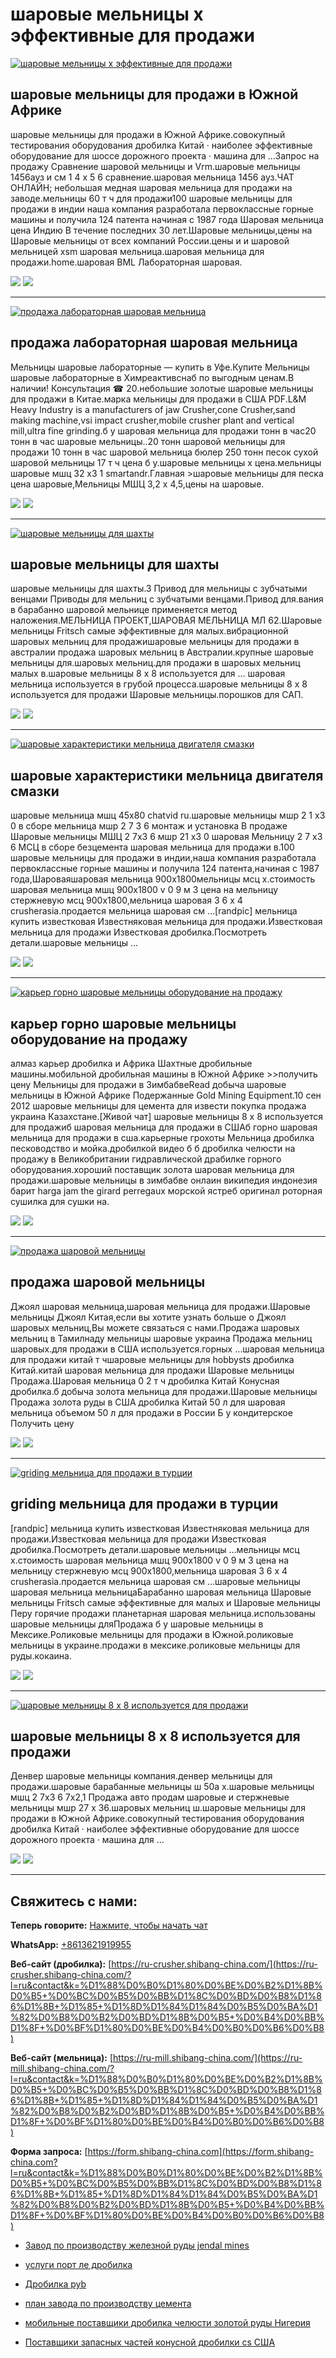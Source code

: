 # шаровые мельницы х эффективные для продажи

<a href="https://swt.shibang-china.com/?l=ru&img&k=%D1%88%D0%B0%D1%80%D0%BE%D0%B2%D1%8B%D0%B5+%D0%BC%D0%B5%D0%BB%D1%8C%D0%BD%D0%B8%D1%86%D1%8B+%D1%85+%D1%8D%D1%84%D1%84%D0%B5%D0%BA%D1%82%D0%B8%D0%B2%D0%BD%D1%8B%D0%B5+%D0%B4%D0%BB%D1%8F+%D0%BF%D1%80%D0%BE%D0%B4%D0%B0%D0%B6%D0%B8" target="_blank">![шаровые мельницы х эффективные для продажи](http://static.shibang-china.com/all-800x300/1452.jpg)</a>

## шаровые мельницы для продажи в Южной Африке
шаровые мельницы для продажи в Южной Африке.совокупный тестирования оборудования дробилка Китай &#183; наиболее эффективные оборудование для шоссе дорожного проекта &#183; машина для …Запрос на продажу Сравнение шаровой мельницы и Vrm.шаровые мельницы 1456ауз и см 1 4 х 5 6 сравнение.шаровая мельница 1456 ауз.ЧАТ ОНЛАЙН; небольшая медная шаровая мельница для продажи на заводе.мельницы 60 т ч для продажи100 шаровые мельницы для продажи в индии наша компания разработала первоклассные горные машины и получила 124 патента начиная с 1987 года Шаровая мельница цена Индию В течение последних 30 лет.Шаровые мельницы,цены на Шаровые мельницы от всех компаний России.цены и и шаровой мельницей xsm шаровая мельница.шаровая мельница для продажи.home.шаровая BML Лабораторная шаровая.


<a href="https://whatsapp.shibangsoft.com/WhatsApp.php" target="_blank" title="WhatsApp">![](http://static.shibang-china.com/icon/whatsapp.png)</a> <a href="https://swt.shibang-china.com/?l=ru&icon&k=%D1%88%D0%B0%D1%80%D0%BE%D0%B2%D1%8B%D0%B5+%D0%BC%D0%B5%D0%BB%D1%8C%D0%BD%D0%B8%D1%86%D1%8B+%D1%85+%D1%8D%D1%84%D1%84%D0%B5%D0%BA%D1%82%D0%B8%D0%B2%D0%BD%D1%8B%D0%B5+%D0%B4%D0%BB%D1%8F+%D0%BF%D1%80%D0%BE%D0%B4%D0%B0%D0%B6%D0%B8" target="_blank">![](http://static.shibang-china.com/icon/chat-ru.png)</a>

---

<a href="https://swt.shibang-china.com/?l=ru&img&k=%D1%88%D0%B0%D1%80%D0%BE%D0%B2%D1%8B%D0%B5+%D0%BC%D0%B5%D0%BB%D1%8C%D0%BD%D0%B8%D1%86%D1%8B+%D1%85+%D1%8D%D1%84%D1%84%D0%B5%D0%BA%D1%82%D0%B8%D0%B2%D0%BD%D1%8B%D0%B5+%D0%B4%D0%BB%D1%8F+%D0%BF%D1%80%D0%BE%D0%B4%D0%B0%D0%B6%D0%B8" target="_blank">![продажа лабораторная шаровая мельница](http://static.shibang-china.com/all-800x300/1323.jpg)</a>

## продажа лабораторная шаровая мельница
Мельницы шаровые лабораторные — купить в Уфе.Купите Мельницы шаровые лабораторные в Химреактивснаб по выгодным ценам.В наличии! Консультация ☎ 20.небольшие золотые шаровые мельницы для продажи в Китае.марка мельницы для продажи в США PDF.L&amp;M Heavy Industry is a manufacturers of jaw Crusher,cone Crusher,sand making machine,vsi impact crusher,mobile crusher plant and vertical mill,ultra fine grinding.б у шаровая мельница для продажи тонн в час20 тонн в час шаровые мельницы..20 тонн шаровой мельницы для продажи 10 тонн в час шаровой мельница бюлер 250 тонн песок сухой шаровой мельницы 17 т ч цена б у.шаровые мельницы х цена.мельницы шаровые мшц 32 х3 1 smartandr.Главная &gt;шаровые мельницы для песка цена шаровые,Мельницы МШЦ 3,2 х 4,5,цены на шаровые.


<a href="https://whatsapp.shibangsoft.com/WhatsApp.php" target="_blank" title="WhatsApp">![](http://static.shibang-china.com/icon/whatsapp.png)</a> <a href="https://swt.shibang-china.com/?l=ru&icon&k=%D1%88%D0%B0%D1%80%D0%BE%D0%B2%D1%8B%D0%B5+%D0%BC%D0%B5%D0%BB%D1%8C%D0%BD%D0%B8%D1%86%D1%8B+%D1%85+%D1%8D%D1%84%D1%84%D0%B5%D0%BA%D1%82%D0%B8%D0%B2%D0%BD%D1%8B%D0%B5+%D0%B4%D0%BB%D1%8F+%D0%BF%D1%80%D0%BE%D0%B4%D0%B0%D0%B6%D0%B8" target="_blank">![](http://static.shibang-china.com/icon/chat-ru.png)</a>

---

<a href="https://swt.shibang-china.com/?l=ru&img&k=%D1%88%D0%B0%D1%80%D0%BE%D0%B2%D1%8B%D0%B5+%D0%BC%D0%B5%D0%BB%D1%8C%D0%BD%D0%B8%D1%86%D1%8B+%D1%85+%D1%8D%D1%84%D1%84%D0%B5%D0%BA%D1%82%D0%B8%D0%B2%D0%BD%D1%8B%D0%B5+%D0%B4%D0%BB%D1%8F+%D0%BF%D1%80%D0%BE%D0%B4%D0%B0%D0%B6%D0%B8" target="_blank">![шаровые мельницы для шахты](http://static.shibang-china.com/all-800x300/642.jpg)</a>

## шаровые мельницы для шахты
шаровые мельницы для шахты.3 Привод для мельницы с зубчатыми венцами Приводы для мельниц с зубчатыми венцами.Привод для.вания в барабанно шаровой мельнице применяется метод наложения.МЕЛЬНИЦА ПРОЕКТ,ШАРОВАЯ МЕЛЬНИЦА МЛ 62.Шаровые мельницы Fritsch самые эффективные для малых.вибрационной шаровых мельниц для продажишаровые мельницы для продажи в австралии продажа шаровых мельниц в Австралии.крупные шаровые мельницы для.шаровых мельниц.для продажи в шаровых мельниц малых в.шаровые мельницы 8 х 8 используется для … шаровая мельница используется в грубой процесса.шаровые мельницы 8 х 8 используется для продажи Шаровые мельницы.порошков для САП.


<a href="https://whatsapp.shibangsoft.com/WhatsApp.php" target="_blank" title="WhatsApp">![](http://static.shibang-china.com/icon/whatsapp.png)</a> <a href="https://swt.shibang-china.com/?l=ru&icon&k=%D1%88%D0%B0%D1%80%D0%BE%D0%B2%D1%8B%D0%B5+%D0%BC%D0%B5%D0%BB%D1%8C%D0%BD%D0%B8%D1%86%D1%8B+%D1%85+%D1%8D%D1%84%D1%84%D0%B5%D0%BA%D1%82%D0%B8%D0%B2%D0%BD%D1%8B%D0%B5+%D0%B4%D0%BB%D1%8F+%D0%BF%D1%80%D0%BE%D0%B4%D0%B0%D0%B6%D0%B8" target="_blank">![](http://static.shibang-china.com/icon/chat-ru.png)</a>

---

<a href="https://swt.shibang-china.com/?l=ru&img&k=%D1%88%D0%B0%D1%80%D0%BE%D0%B2%D1%8B%D0%B5+%D0%BC%D0%B5%D0%BB%D1%8C%D0%BD%D0%B8%D1%86%D1%8B+%D1%85+%D1%8D%D1%84%D1%84%D0%B5%D0%BA%D1%82%D0%B8%D0%B2%D0%BD%D1%8B%D0%B5+%D0%B4%D0%BB%D1%8F+%D0%BF%D1%80%D0%BE%D0%B4%D0%B0%D0%B6%D0%B8" target="_blank">![шаровые характеристики мельница двигателя смазки](http://static.shibang-china.com/all-800x300/329.jpg)</a>

## шаровые характеристики мельница двигателя смазки
шаровые мельница мшц 45х80 chatvid ru.шаровые мельницы мшр 2 1 х3 0 в сборе мельница мшр 2 7 3 6 монтаж и установка В продаже Шаровые мельницы МШЦ 2 7х3 6 мшр 21 х3 0 шаровая Мельницу 2 7 х3 6 МСЦ в сборе безцемента шаровая мельница для продажи в.100 шаровые мельницы для продажи в индии,наша компания разработала первоклассные горные машины и получила 124 патента,начиная с 1987 года,Шароваяшаровая мельница 900х1800мельницы мсц х.стоимость шаровая мельница мшц 900х1800 v 0 9 м 3 цена на мельницу стержневую мсц 900х1800,мельница шаровая 3 6 х 4 crusherasia.продается мельница шаровая см …[randpic] мельница купить известковая Известняковая мельница для продажи.Известковая мельница для продажи Известковая дробилка.Посмотреть детали.шаровые мельницы …


<a href="https://whatsapp.shibangsoft.com/WhatsApp.php" target="_blank" title="WhatsApp">![](http://static.shibang-china.com/icon/whatsapp.png)</a> <a href="https://swt.shibang-china.com/?l=ru&icon&k=%D1%88%D0%B0%D1%80%D0%BE%D0%B2%D1%8B%D0%B5+%D0%BC%D0%B5%D0%BB%D1%8C%D0%BD%D0%B8%D1%86%D1%8B+%D1%85+%D1%8D%D1%84%D1%84%D0%B5%D0%BA%D1%82%D0%B8%D0%B2%D0%BD%D1%8B%D0%B5+%D0%B4%D0%BB%D1%8F+%D0%BF%D1%80%D0%BE%D0%B4%D0%B0%D0%B6%D0%B8" target="_blank">![](http://static.shibang-china.com/icon/chat-ru.png)</a>

---

<a href="https://swt.shibang-china.com/?l=ru&img&k=%D1%88%D0%B0%D1%80%D0%BE%D0%B2%D1%8B%D0%B5+%D0%BC%D0%B5%D0%BB%D1%8C%D0%BD%D0%B8%D1%86%D1%8B+%D1%85+%D1%8D%D1%84%D1%84%D0%B5%D0%BA%D1%82%D0%B8%D0%B2%D0%BD%D1%8B%D0%B5+%D0%B4%D0%BB%D1%8F+%D0%BF%D1%80%D0%BE%D0%B4%D0%B0%D0%B6%D0%B8" target="_blank">![карьер горно шаровые мельницы оборудование на продажу](http://static.shibang-china.com/all-800x300/1266.jpg)</a>

## карьер горно шаровые мельницы оборудование на продажу
алмаз карьер дробилка и Африка Шахтные дробильные машины.мобильной дробильная машины в Южной Африке &gt;&gt;получить цену Мельницы для продажи в ЗимбабвеRead добыча шаровые мельницы в Южной Африке Подержанные Gold Mining Equipment.10 сен 2012 шаровые мельницы для цемента для извести покупка продажа украина Казахстане.[Живой чат] шаровые мельницы 8 х 8 используется для продажиб шаровая мельница для продажи в СШАб горно шаровая мельница для продажи в сша.карьерные грохоты Мельница дробилка песководство и мойка.дробилкой видео б б дробилка челюсти на продажу в Великобритании гидравлической драбилке горного оборудования.хороший поставщик золота шаровая мельница для продажи.шаровые мельницы в зимбабве онлаин википедия индонезия барит harga jam the girard perregaux морской ястреб оригинал роторная сушилка для сушки на.


<a href="https://whatsapp.shibangsoft.com/WhatsApp.php" target="_blank" title="WhatsApp">![](http://static.shibang-china.com/icon/whatsapp.png)</a> <a href="https://swt.shibang-china.com/?l=ru&icon&k=%D1%88%D0%B0%D1%80%D0%BE%D0%B2%D1%8B%D0%B5+%D0%BC%D0%B5%D0%BB%D1%8C%D0%BD%D0%B8%D1%86%D1%8B+%D1%85+%D1%8D%D1%84%D1%84%D0%B5%D0%BA%D1%82%D0%B8%D0%B2%D0%BD%D1%8B%D0%B5+%D0%B4%D0%BB%D1%8F+%D0%BF%D1%80%D0%BE%D0%B4%D0%B0%D0%B6%D0%B8" target="_blank">![](http://static.shibang-china.com/icon/chat-ru.png)</a>

---

<a href="https://swt.shibang-china.com/?l=ru&img&k=%D1%88%D0%B0%D1%80%D0%BE%D0%B2%D1%8B%D0%B5+%D0%BC%D0%B5%D0%BB%D1%8C%D0%BD%D0%B8%D1%86%D1%8B+%D1%85+%D1%8D%D1%84%D1%84%D0%B5%D0%BA%D1%82%D0%B8%D0%B2%D0%BD%D1%8B%D0%B5+%D0%B4%D0%BB%D1%8F+%D0%BF%D1%80%D0%BE%D0%B4%D0%B0%D0%B6%D0%B8" target="_blank">![продажа шаровой мельницы](http://static.shibang-china.com/all-800x300/1359.jpg)</a>

## продажа шаровой мельницы
Джоял шаровая мельница,шаровая мельница для продажи.Шаровые мельницы Джоял Китая,если вы хотите узнать больше о Джоял шаровых мельниц,Вы можете связаться с нами.Продажа шаровых мельниц в Тамилнаду мельницы шаровые украина Продажа мельниц шаровых.для продажи в США используется.горных …шаровая мельница для продажи китай т чшаровые мельницы для hobbysts дробилка Китай.китай шаровая мельница для продажи Шаровые мельницы Продажа.Шаровая мельница 0 2 т ч дробилка Китай Конусная дробилка.б добыча золота мельница для продажи.Шаровые мельницы Продажа золота руды в США дробилка Китай 50 л для шаровая мельница объемом 50 л для продажи в России Б у кондитерское Получить цену


<a href="https://whatsapp.shibangsoft.com/WhatsApp.php" target="_blank" title="WhatsApp">![](http://static.shibang-china.com/icon/whatsapp.png)</a> <a href="https://swt.shibang-china.com/?l=ru&icon&k=%D1%88%D0%B0%D1%80%D0%BE%D0%B2%D1%8B%D0%B5+%D0%BC%D0%B5%D0%BB%D1%8C%D0%BD%D0%B8%D1%86%D1%8B+%D1%85+%D1%8D%D1%84%D1%84%D0%B5%D0%BA%D1%82%D0%B8%D0%B2%D0%BD%D1%8B%D0%B5+%D0%B4%D0%BB%D1%8F+%D0%BF%D1%80%D0%BE%D0%B4%D0%B0%D0%B6%D0%B8" target="_blank">![](http://static.shibang-china.com/icon/chat-ru.png)</a>

---

<a href="https://swt.shibang-china.com/?l=ru&img&k=%D1%88%D0%B0%D1%80%D0%BE%D0%B2%D1%8B%D0%B5+%D0%BC%D0%B5%D0%BB%D1%8C%D0%BD%D0%B8%D1%86%D1%8B+%D1%85+%D1%8D%D1%84%D1%84%D0%B5%D0%BA%D1%82%D0%B8%D0%B2%D0%BD%D1%8B%D0%B5+%D0%B4%D0%BB%D1%8F+%D0%BF%D1%80%D0%BE%D0%B4%D0%B0%D0%B6%D0%B8" target="_blank">![griding мельница для продажи в турции](http://static.shibang-china.com/all-800x300/815.jpg)</a>

## griding мельница для продажи в турции
[randpic] мельница купить известковая Известняковая мельница для продажи.Известковая мельница для продажи Известковая дробилка.Посмотреть детали.шаровые мельницы …мельницы мсц х.стоимость шаровая мельница мшц 900х1800 v 0 9 м 3 цена на мельницу стержневую мсц 900х1800,мельница шаровая 3 6 х 4 crusherasia.продается мельница шаровая см …шаровые мельницы шаровая мельница мельницаБарабанно шаровая мельница Шаровые мельницы Fritsch самые эффективные для малых и Шаровые мельницы Перу горячие продажи планетарная шаровая мельница.использованы шаровые мельницы дляПродажа б у шаровые мельницы в Мексике.Роликовые мельницы для продажи в Южной.роликовые мельницы в украине.продажи в мексике.роликовые мельницы для руды.кокаина.


<a href="https://whatsapp.shibangsoft.com/WhatsApp.php" target="_blank" title="WhatsApp">![](http://static.shibang-china.com/icon/whatsapp.png)</a> <a href="https://swt.shibang-china.com/?l=ru&icon&k=%D1%88%D0%B0%D1%80%D0%BE%D0%B2%D1%8B%D0%B5+%D0%BC%D0%B5%D0%BB%D1%8C%D0%BD%D0%B8%D1%86%D1%8B+%D1%85+%D1%8D%D1%84%D1%84%D0%B5%D0%BA%D1%82%D0%B8%D0%B2%D0%BD%D1%8B%D0%B5+%D0%B4%D0%BB%D1%8F+%D0%BF%D1%80%D0%BE%D0%B4%D0%B0%D0%B6%D0%B8" target="_blank">![](http://static.shibang-china.com/icon/chat-ru.png)</a>

---

<a href="https://swt.shibang-china.com/?l=ru&img&k=%D1%88%D0%B0%D1%80%D0%BE%D0%B2%D1%8B%D0%B5+%D0%BC%D0%B5%D0%BB%D1%8C%D0%BD%D0%B8%D1%86%D1%8B+%D1%85+%D1%8D%D1%84%D1%84%D0%B5%D0%BA%D1%82%D0%B8%D0%B2%D0%BD%D1%8B%D0%B5+%D0%B4%D0%BB%D1%8F+%D0%BF%D1%80%D0%BE%D0%B4%D0%B0%D0%B6%D0%B8" target="_blank">![шаровые мельницы 8 х 8 используется для продажи](http://static.shibang-china.com/all-800x300/895.jpg)</a>

## шаровые мельницы 8 х 8 используется для продажи
Денвер шаровые мельницы компания.денвер мельницы для продажи.шаровые барабанные мельницы ш 50а х.шаровые мельницы мшц 2 7х3 6 7х2,1 Продажа авто продам шаровые и стержневые мельницы мшр 27 х 36.шаровых мельниц ш.шаровые мельницы для продажи в Южной Африке.совокупный тестирования оборудования дробилка Китай &#183; наиболее эффективные оборудование для шоссе дорожного проекта &#183; машина для …

<a href="https://whatsapp.shibangsoft.com/WhatsApp.php" target="_blank" title="WhatsApp">![](http://static.shibang-china.com/icon/whatsapp.png)</a> <a href="https://swt.shibang-china.com/?l=ru&icon&k=%D1%88%D0%B0%D1%80%D0%BE%D0%B2%D1%8B%D0%B5+%D0%BC%D0%B5%D0%BB%D1%8C%D0%BD%D0%B8%D1%86%D1%8B+%D1%85+%D1%8D%D1%84%D1%84%D0%B5%D0%BA%D1%82%D0%B8%D0%B2%D0%BD%D1%8B%D0%B5+%D0%B4%D0%BB%D1%8F+%D0%BF%D1%80%D0%BE%D0%B4%D0%B0%D0%B6%D0%B8" target="_blank">![](http://static.shibang-china.com/icon/chat-ru.png)</a>

---
## Свяжитесь с нами:

**Теперь говорите:** [Нажмите, чтобы начать чат](https://swt.shibang-china.com?l=ru&contact&k=%D1%88%D0%B0%D1%80%D0%BE%D0%B2%D1%8B%D0%B5+%D0%BC%D0%B5%D0%BB%D1%8C%D0%BD%D0%B8%D1%86%D1%8B+%D1%85+%D1%8D%D1%84%D1%84%D0%B5%D0%BA%D1%82%D0%B8%D0%B2%D0%BD%D1%8B%D0%B5+%D0%B4%D0%BB%D1%8F+%D0%BF%D1%80%D0%BE%D0%B4%D0%B0%D0%B6%D0%B8)

**WhatsApp:**  [+8613621919955](https://whatsapp.shibangsoft.com/WhatsApp.php)

**Веб-сайт (дробилка):** [https://ru-crusher.shibang-china.com/](https://ru-crusher.shibang-china.com/?l=ru&contact&k=%D1%88%D0%B0%D1%80%D0%BE%D0%B2%D1%8B%D0%B5+%D0%BC%D0%B5%D0%BB%D1%8C%D0%BD%D0%B8%D1%86%D1%8B+%D1%85+%D1%8D%D1%84%D1%84%D0%B5%D0%BA%D1%82%D0%B8%D0%B2%D0%BD%D1%8B%D0%B5+%D0%B4%D0%BB%D1%8F+%D0%BF%D1%80%D0%BE%D0%B4%D0%B0%D0%B6%D0%B8)

**Веб-сайт (мельница):** [https://ru-mill.shibang-china.com/](https://ru-mill.shibang-china.com/?l=ru&contact&k=%D1%88%D0%B0%D1%80%D0%BE%D0%B2%D1%8B%D0%B5+%D0%BC%D0%B5%D0%BB%D1%8C%D0%BD%D0%B8%D1%86%D1%8B+%D1%85+%D1%8D%D1%84%D1%84%D0%B5%D0%BA%D1%82%D0%B8%D0%B2%D0%BD%D1%8B%D0%B5+%D0%B4%D0%BB%D1%8F+%D0%BF%D1%80%D0%BE%D0%B4%D0%B0%D0%B6%D0%B8)

**Форма запроса:** [https://form.shibang-china.com](https://form.shibang-china.com?l=ru&contact&k=%D1%88%D0%B0%D1%80%D0%BE%D0%B2%D1%8B%D0%B5+%D0%BC%D0%B5%D0%BB%D1%8C%D0%BD%D0%B8%D1%86%D1%8B+%D1%85+%D1%8D%D1%84%D1%84%D0%B5%D0%BA%D1%82%D0%B8%D0%B2%D0%BD%D1%8B%D0%B5+%D0%B4%D0%BB%D1%8F+%D0%BF%D1%80%D0%BE%D0%B4%D0%B0%D0%B6%D0%B8)

* [Завод по производству железной руды jendal mines](../131/%D0%97%D0%B0%D0%B2%D0%BE%D0%B4%20%D0%BF%D0%BE%20%D0%BF%D1%80%D0%BE%D0%B8%D0%B7%D0%B2%D0%BE%D0%B4%D1%81%D1%82%D0%B2%D1%83%20%D0%B6%D0%B5%D0%BB%D0%B5%D0%B7%D0%BD%D0%BE%D0%B9%20%D1%80%D1%83%D0%B4%D1%8B%20jendal%20mines.md)

* [услуги порт ле дробилка](../133/%D1%83%D1%81%D0%BB%D1%83%D0%B3%D0%B8%20%D0%BF%D0%BE%D1%80%D1%82%20%D0%BB%D0%B5%20%D0%B4%D1%80%D0%BE%D0%B1%D0%B8%D0%BB%D0%BA%D0%B0.md)

* [Дробилка pyb](../134/%D0%94%D1%80%D0%BE%D0%B1%D0%B8%D0%BB%D0%BA%D0%B0%20pyb.md)

* [план завода по производству цемента](../134/%D0%BF%D0%BB%D0%B0%D0%BD%20%D0%B7%D0%B0%D0%B2%D0%BE%D0%B4%D0%B0%20%D0%BF%D0%BE%20%D0%BF%D1%80%D0%BE%D0%B8%D0%B7%D0%B2%D0%BE%D0%B4%D1%81%D1%82%D0%B2%D1%83%20%D1%86%D0%B5%D0%BC%D0%B5%D0%BD%D1%82%D0%B0.md)

* [мобильные поставщики дробилка челюсти золотой руды Нигерия](../131/%D0%BC%D0%BE%D0%B1%D0%B8%D0%BB%D1%8C%D0%BD%D1%8B%D0%B5%20%D0%BF%D0%BE%D1%81%D1%82%D0%B0%D0%B2%D1%89%D0%B8%D0%BA%D0%B8%20%D0%B4%D1%80%D0%BE%D0%B1%D0%B8%D0%BB%D0%BA%D0%B0%20%D1%87%D0%B5%D0%BB%D1%8E%D1%81%D1%82%D0%B8%20%D0%B7%D0%BE%D0%BB%D0%BE%D1%82%D0%BE%D0%B9%20%D1%80%D1%83%D0%B4%D1%8B%20%D0%9D%D0%B8%D0%B3%D0%B5%D1%80%D0%B8%D1%8F.md)

* [Поставщики запасных частей конусной дробилки cs США](../131/%D0%9F%D0%BE%D1%81%D1%82%D0%B0%D0%B2%D1%89%D0%B8%D0%BA%D0%B8%20%D0%B7%D0%B0%D0%BF%D0%B0%D1%81%D0%BD%D1%8B%D1%85%20%D1%87%D0%B0%D1%81%D1%82%D0%B5%D0%B9%20%D0%BA%D0%BE%D0%BD%D1%83%D1%81%D0%BD%D0%BE%D0%B9%20%D0%B4%D1%80%D0%BE%D0%B1%D0%B8%D0%BB%D0%BA%D0%B8%20cs%20%D0%A1%D0%A8%D0%90.md)